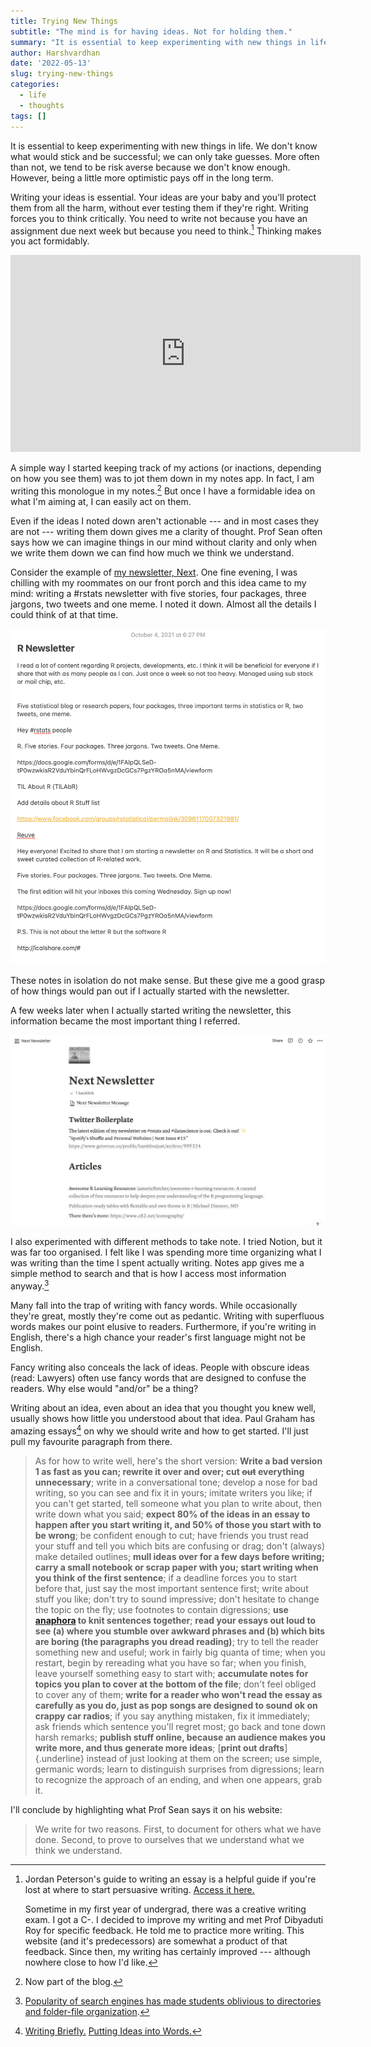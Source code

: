 ```yaml
---
title: Trying New Things
subtitle: "The mind is for having ideas. Not for holding them."
summary: "It is essential to keep experimenting with new things in life. We don't know what would stick and be successful; we can only take guesses. Take notes; that's the only way to keep a log."
author: Harshvardhan
date: '2022-05-13'
slug: trying-new-things
categories:
  - life
  - thoughts
tags: []
---
```


It is essential to keep experimenting with new things in life. We don't know what would stick and be successful; we can only take guesses. More often than not, we tend to be risk averse because we don't know enough. However, being a little more optimistic pays off in the long term.

Writing your ideas is essential. Your ideas are your baby and you'll protect them from all the harm, without ever testing them if they're right. Writing forces you to think critically. You need to write not because you have an assignment due next week but because you need to think.[^1] Thinking makes you act formidably.

[^1]: Jordan Peterson's guide to writing an essay is a helpful guide if you're lost at where to start persuasive writing. [Access it here.](https://docs.google.com/viewer?url=http://jordanbpeterson.com/wp-content/uploads/2018/02/Essay_Writing_Guide.docx)

    Sometime in my first year of undergrad, there was a creative writing exam. I got a C-. I decided to improve my writing and met Prof Dibyaduti Roy for specific feedback. He told me to practice more writing. This website (and it's predecessors) are somewhat a product of that feedback. Since then, my writing has certainly improved --- although nowhere close to how I'd like.

<iframe width="560" height="315" src="https://www.youtube.com/embed/bfDOoADCfkg" title="YouTube video player" frameborder="0" allow="accelerometer; autoplay; clipboard-write; encrypted-media; gyroscope; picture-in-picture" allowfullscreen>

</iframe>

A simple way I started keeping track of my actions (or inactions, depending on how you see them) was to jot them down in my notes app. In fact, I am writing this monologue in my notes.[^2] But once I have a formidable idea on what I'm aiming at, I can easily act on them.

[^2]: Now part of the blog.

Even if the ideas I noted down aren't actionable --- and in most cases they are not --- writing them down gives me a clarity of thought. Prof Sean often says how we can imagine things in our mind without clarity and only when we write them down we can find how much we think we understand.

Consider the example of [my newsletter, Next](http://harsh17.in/next/). One fine evening, I was chilling with my roommates on our front porch and this idea came to my mind: writing a #rstats newsletter with five stories, four packages, three jargons, two tweets and one meme. I noted it down. Almost all the details I could think of at that time.

![](images/R%20Newsletter.png)

These notes in isolation do not make sense. But these give me a good grasp of how things would pan out if I actually started with the newsletter.

A few weeks later when I actually started writing the newsletter, this information became the most important thing I referred.

![](images/Screen%20Shot%202022-05-13%20at%201.12.49%20AM.png)

I also experimented with different methods to take note. I tried Notion, but it was far too organised. I felt like I was spending more time organizing what I was writing than the time I spent actually writing. Notes app gives me a simple method to search and that is how I access most information anyway.[^3]

[^3]: [Popularity of search engines has made students oblivious to directories and folder-file organization](https://www.theverge.com/22684730/students-file-folder-directory-structure-education-gen-z).

Many fall into the trap of writing with fancy words. While occasionally they're great, mostly they're come out as pedantic. Writing with superfluous words makes our point elusive to readers. Furthermore, if you're writing in English, there's a high chance your reader's first language might not be English.

Fancy writing also conceals the lack of ideas. People with obscure ideas (read: Lawyers) often use fancy words that are designed to confuse the readers. Why else would "and/or" be a thing?

Writing about an idea, even about an idea that you thought you knew well, usually shows how little you understood about that idea. Paul Graham has amazing essays[^4] on why we should write and how to get started. I'll just pull my favourite paragraph from there.

[^4]: [Writing Briefly.](http://www.paulgraham.com/writing44.html) [Putting Ideas into Words.](http://www.paulgraham.com/words.html)

> As for how to write well, here's the short version: **Write a bad version 1 as fast as you can; rewrite it over and over; cut ~~out~~ everything unnecessary**; write in a conversational tone; develop a nose for bad writing, so you can see and fix it in yours; imitate writers you like; if you can't get started, tell someone what you plan to write about, then write down what you said; **expect 80% of the ideas in an essay to happen after you start writing it, and 50% of those you start with to be wrong**; be confident enough to cut; have friends you trust read your stuff and tell you which bits are confusing or drag; don't (always) make detailed outlines; **mull ideas over for a few days before writing; carry a small notebook or scrap paper with you; start writing when you think of the first sentence**; if a deadline forces you to start before that, just say the most important sentence first; write about stuff you like; don't try to sound impressive; don't hesitate to change the topic on the fly; use footnotes to contain digressions; **use [anaphora](https://literarydevices.net/anaphora/) to knit sentences together**; **read your essays out loud to see (a) where you stumble over awkward phrases and (b) which bits are boring (the paragraphs you dread reading)**; try to tell the reader something new and useful; work in fairly big quanta of time; when you restart, begin by rereading what you have so far; when you finish, leave yourself something easy to start with; **accumulate notes for topics you plan to cover at the bottom of the file**; don't feel obliged to cover any of them; **write for a reader who won't read the essay as carefully as you do, just as pop songs are designed to sound ok on crappy car radios**; if you say anything mistaken, fix it immediately; ask friends which sentence you'll regret most; go back and tone down harsh remarks; **publish stuff online, because an audience makes you write more, and thus generate more ideas**; [**print out drafts**]{.underline} instead of just looking at them on the screen; use simple, germanic words; learn to distinguish surprises from digressions; learn to recognize the approach of an ending, and when one appears, grab it.

I'll conclude by highlighting what Prof Sean says it on his website:

> We write for two reasons. First, to document for others what we have done. Second, to prove to ourselves that we understand what we think we understand.
